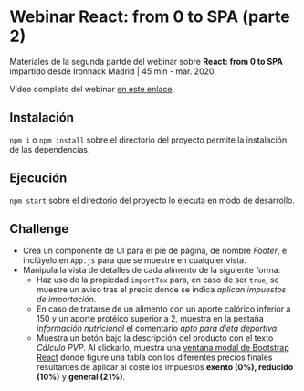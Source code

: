 # Webinar React: from 0 to SPA (parte 2)

Materiales de la segunda partde del webinar sobre  **React: from 0 to SPA** impartido desde Ironhack Madrid | 45 min - mar. 2020

Vídeo completo del webinar [en este enlace](https://youtu.be/k13Pztr3ZLk).

## Instalación

`npm i` o `npm install` sobre el directorio del proyecto permite la instalación de las dependencias.

## Ejecución 

`npm start` sobre el directorio del proyecto lo ejecuta en modo de desarrollo.

## Challenge
-  Crea un componente de UI para el pie de página, de nombre *Footer*, e inclúyelo en `App.js` para que se muestre en cualquier vista.
- Manipula la vista de detalles de cada alimento de la siguiente forma: 
  - Haz uso de la propiedad `importTax` para, en caso de ser `true`, se muestre un aviso tras el precio donde se indica *aplican impuestos de importación*.
  - En caso de tratarse de un alimento con un aporte calórico inferior a 150 y un aporte protéico superior a 2, muestra en la pestaña *información nutricional* el comentario *apto para dieta deportiva*.
  - Muestra un botón bajo la descripción del producto con el texto *Cálculo PVP*. Al clickarlo, muestra una [ventana modal de Bootstrap React](https://react-bootstrap.github.io/components/modal/) donde figure una tabla con los diferentes precios finales resultantes de aplicar al coste los impuestos **exento (0%), reducido (10%)** y **general (21%)**. 
